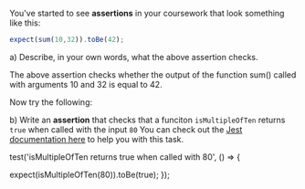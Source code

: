 
You've started to see **assertions** in your coursework that look something like this:

```js
expect(sum(10,32)).toBe(42);
```

a) Describe, in your own words, what the above assertion checks.

The above assertion checks whether the output of the function sum() called with arguments 10 and 32 is equal to 42. 


Now try the following:

b) Write an **assertion** that checks that a funciton `isMultipleOfTen` returns `true` when called with the input `80`
You can check out the [Jest documentation here](https://jestjs.io/docs/expect#matchers) to help you with this task.

 
 test('isMultipleOfTen returns true when called with 80', () => {
  
  
  expect(isMultipleOfTen(80)).toBe(true);
});
